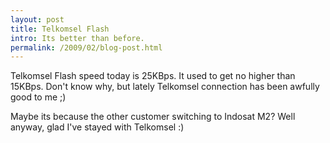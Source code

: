 ```yaml
---
layout: post
title: Telkomsel Flash
intro: Its better than before.
permalink: /2009/02/blog-post.html
---
```


Telkomsel Flash speed today is 25KBps. It used to get no higher than 15KBps. Don't know why, but lately Telkomsel connection has been awfully good to me ;)

Maybe its because the other customer switching to Indosat M2? Well anyway, glad I've stayed with Telkomsel :)
